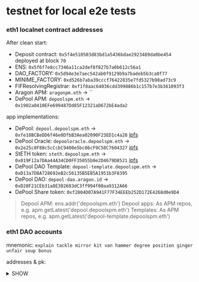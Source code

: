 # testnet for local e2e tests

### eth1 localnet contract addresses
After clean start:
  - Deposit contract: `0x5f4e510503d83bd1a5436bdae2923489da0be454` deployed at block `70`
  - ENS: `0x5f6f7e8cc7346a11ca2def8f827b7a0b612c56a1`
  - DAO_FACTORY: `0x5d94e3e7aec542ab0f9129b9a7badeb5b3ca0f77`
  - MINIME_FACTORY: `0xd526b7aba39cccf76422835e7fd5327b98ad73c9`
  - FIFResolvingRegistrar: `0xf1f8aac64036cdd399886b1c157b7e3b361093f3`
  - Aragon APM: `aragonpm.eth` -> ``
  - DePool APM: `depoolspm.eth` -> `0x1902a0410EFe699487Dd85F12321aD672bE4ada2`
  
  app implementations:
  - DePool: `depool.depoolspm.eth` -> `0xfe18BCBeDD6f46e0DfbB3Aea02090F23ED1c4a28` [ipfs](http://localhost:8080/ipfs/QmYK2uMUzVR86A7Cxfz2yimz7bRXUGKrQRDuUkx66mh4Hm)
  - DePool Oracle: `depooloracle.depoolspm.eth` -> `0x2e25c8F88c5cCcbC9400e5bc86cF9C58C7604327` [ipfs](http://localhost:8080/ipfs/QmbCTi3DY8vR17V11QgxuUzxApFnJgu4cUYLYcbphZUxiT)
  - StETH token: `steth.depoolspm.eth` -> `0x019F12a7DAa44A34CD0FF35055b0e2D4679D8521` [ipfs](http://localhost:8080/ipfs/QmV26JoDLiHjV5RRoQHCKzXYuwzgBgD5nishY2b3q3eh6a)
  - DePool DAO Template: `depool-template.depoolspm.eth` -> `0xD13a7D8A728692eB2c56135B5EB5A1951b3F8395`
  - DePool DAO: `depool-dao.aragon.id` -> `0xD20F21CEb31a8E302603dC3ff994f00aa9312A66`
  - DePool Share token: `0xf2804D07A941F77F34EEEb252D172E4268d0e9D4`

 > Depool APM: ens.addr('depoolspm.eth')
 > Depool apps: As APM repos, e.g. apm.getLatest('depool.depoolspm.eth')
 > Templates: As APM repos, e.g. apm.getLatest('depool-template.depoolspm.eth')
  

### eth1 DAO accounts
mnemonic: `explain tackle mirror kit van hammer degree position ginger unfair soup bonus`

addresses & pk: <details><summary>SHOW</summary>

  - Address #1: 0xb4124cEB3451635DAcedd11767f004d8a28c6eE7 (account used to deploy DAOs, has more permissions)   
    Private key: a8a54b2d8197bc0b19bb8a084031be71835580a01e70a45a13babd16c9bc1563

  - Address #2: 0x8401Eb5ff34cc943f096A32EF3d5113FEbE8D4Eb
    Private key: ce8e3bda3b44269c147747a373646393b1504bfcbb73fc9564f5d753d8116608
   
  - Address #3: 0x306469457266CBBe7c0505e8Aad358622235e768
    Private key: 8716d2701596f51aa39d061a685d5ae5ec946eb2c7adb059d29024b5bb3b02c8
   
  - Address #4: 0xd873F6DC68e3057e4B7da74c6b304d0eF0B484C7
    Private key: 62d7bb725787d84b059eb4950f6eea060d898183250ca3ea673a36b8e113018f

  - Address #5: 0xDcC5dD922fb1D0fd0c450a0636a8cE827521f0eD
    Private key: 705df2ae707e25fa37ca84461ac6eb83eb4921b653e98fdc594b60bea1bb4e52
   
  - Address #6: 0x27E9727FD9b8CdDdd0854F56712AD9DF647FaB74
    Private key: 6b12b45143fc6c7721d0ffbb9811905e773868376501fd1f46c64bf34ae29991

  - Address #7: 0x9766D2e7FFde358AD0A40BB87c4B88D9FAC3F4dd
    Private key: 33f3f34569f997abb165d6967895d963a2b15ec609efcec844e65b60ee8340c7

  - Address #8: 0xBd7055AB500cD1b0b0B14c82BdBe83ADCc2e8D06
    Private key: 5a013cc48f0a3196b0986fc7a7a9dd320ac75e89e33302a7ff4ea6b9dc4f7b00

  - Address #9: 0xe8898A4E589457D979Da4d1BDc35eC2aaf5a3f8E
    Private key: 418cc0b07bfef998f577384b185b97ad544204b5be43ac9b3abf16db2012ab5c

  - Address #10: 0xED6A91b1CFaae9882875614170CbC989fc5EfBF0
    Private key: 698eece6f9915b08b4d1a63958dc4f3996ee5a8d685b29d17c28beab912a77cd    
</detail>